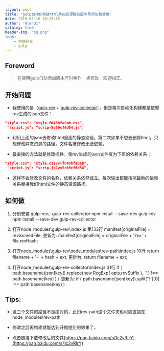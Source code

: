 ```yaml
---
layout: post
title: "gulp自动化构建html静态资源路径版本号添加和替换"
date: 2016-03-10 20:22:15
author: "AlenQi"
catalog: true
header-img: "bg.png"
tags:
    - 前端开发
    - gulp
---
```


## Foreword

> 在使用gulp自动添加版本号时稍作一点修改，欢迎指正。

## 开始问题

- 我使用的是（[gulp-rev](https://github.com/sindresorhus/gulp-rev) + [gulp-rev-collector](https://github.com/shonny-ua/gulp-rev-collector)），但是每次自动化构建都是依赖rev生成的json文件：

``` json
"style.css": "style-f048bfa0ab.css",
 "script.js": "scrip-5c69cf6d54.js",
```

- 利用上面的json去修改html里面的静态路径，第二次如果不想去删除html，只想修改静态资源的路径，文件名被修改无法依赖。

- 最直接的方法就是修改插件，使rev生成的json文件变为下面的依赖关系：

``` json
"style.css": "style.css?v=f048bfa0ab",
 "script.js": "scrip.js?v=5c69cf6d54",
```

- 这样不会修改文件的名称，依赖关系依然成立。每次输出都能按照最新的依赖关系替换我们html文件的静态资源路径。

## 如何做

1. 分别安装
   gulp-rev、gulp-rev-collerctor
   npm install --save-dev gulp-rev
   npm install --save-dev gulp-rev-collector

2. 打开node_modules\gulp-rev\index.js
   第133行 manifest[originalFile] = revisionedFile;
   更新为: manifest[originalFile] = originalFile + '?v=' + file.revHash;

3. 打开node_modules\gulp-rev\node_modules\rev-path\index.js
   10行 return filename + '-' + hash + ext;
   更新为: return filename + ext;

4. 打开node_modules\gulp-rev-collector\index.js
   31行 if ( path.basename(json[key]).replace(new RegExp( opts.revSuffix ), '' ) !== path.basename(key) ) {
   更新为: if ( path.basename(json[key]).split('?')[0] !== path.basename(key) )

## Tips:

- 这三个文件的路径不是绝对的，比如rev-path这个文件夹也可能直接在node_modules\rev-path   

- 修改之后再构建就能达到开始提到的效果了。

- 点击链接下载修改后的文件[https://pan.baidu.com/s/1c2vRIrY](https://pan.baidu.com/s/1c2vRIrY)
